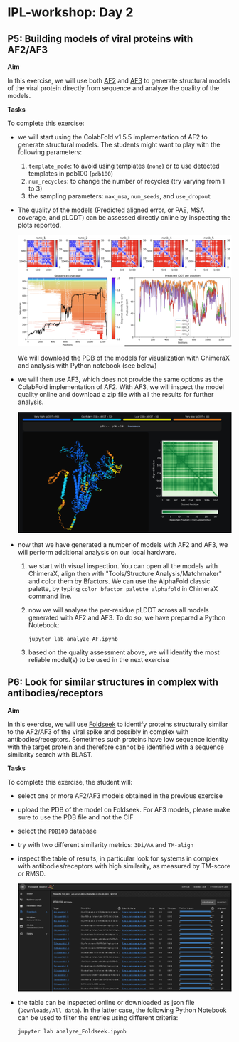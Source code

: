 # IPL-workshop: Day 2

## P5: Building models of viral proteins with AF2/AF3

**Aim**

In this exercise, we will use both [AF2](https://colab.research.google.com/github/sokrypton/ColabFold/blob/main/AlphaFold2.ipynb) and [AF3](https://alphafoldserver.com/about) to generate structural models of the viral protein directly from sequence and analyze the quality of the models.

**Tasks**

To complete this exercise:
* we will start using the ColabFold v1.5.5 implementation of AF2 to generate structural models.
  The students might want to play with the following parameters:
  1. ```template_mode```: to avoid using templates (```none```) or to use detected templates in pdb100 (```pdb100```)
  2. ```num_recycles```: to change the number of recycles (try varying from 1 to 3)
  3. the sampling parameters: ```max_msa```, ```num_seeds```, and ```use_dropout``` 

* The quality of the models (Predicted aligned error, or PAE, MSA coverage, and pLDDT) can be assessed directly online by inspecting the plots reported. 

  ![title](AF2-plots.png)

  We will download the PDB of the models for visualization with ChimeraX and analysis with Python notebook (see below)

* we will then use AF3, which does not provide the same options as the ColabFold implementation of AF2. With AF3, we will inspect the model quality online and download a zip file with all the results for further analysis.

  ![title](AF3.png)

* now that we have generated a number of models with AF2 and AF3, we will perform additional analysis on our local hardware.
  1. we start with visual inspection. You can open all the models with ChimeraX, align then with "Tools/Structure Analysis/Matchmaker" and color them by Bfactors. We can use the AlphaFold classic palette, by typing ```color bfactor palette alphafold``` in ChimeraX command line. 

  2. now we will analyse the per-residue pLDDT across all models generated with AF2 and AF3. To do so, we have prepared a Python Notebook:

     ```
     jupyter lab analyze_AF.ipynb
     ```

  3. based on the quality assessment above, we will identify the most reliable model(s) to be used in the next exercise 

## P6: Look for similar structures in complex with antibodies/receptors

**Aim**

In this exercise, we will use [Foldseek](https://search.foldseek.com/search) to identify proteins structurally similar to the AF2/AF3 of the viral spike and possibly in complex with antibodies/receptors. Sometimes such proteins have low sequence identity with the target protein and therefore cannot be identified with a sequence similarity search with BLAST.

**Tasks**

To complete this exercise, the student will:
* select one or more AF2/AF3 models obtained in the previous exercise
* upload the PDB of the model on Foldseek. For AF3 models, please make sure to use the PDB file and not the CIF
* select the ```PDB100``` database
* try with two different similarity metrics: ```3Di/AA``` and ```TM-align```
* inspect the table of results, in particular look for systems in complex with antibodies/receptors with high similarity, as measured by TM-score or RMSD.  

  ![title](Foldseek.png)

* the table can be inspected online or downloaded as json file (```Downloads/All data```). In the latter case, the following Python
  Notebook can be used to filter the entries using different criteria:
  ```
  jupyter lab analyze_Foldseek.ipynb
  ```
 
